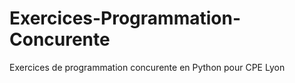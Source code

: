 # Exercices-Programmation-Concurente

Exercices de programmation concurente en Python pour CPE Lyon
